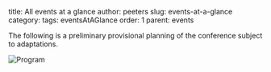 title: All events at a glance
author: peeters
slug: events-at-a-glance
category:
tags: eventsAtAGlance
order: 1
parent: events

The following is a preliminary provisional planning of the conference subject to adaptations.

![Program]({filename}/images/program2.png)
